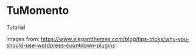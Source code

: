 # TuMomento
Tutorial

Images from:
https://www.elegantthemes.com/blog/tips-tricks/why-you-should-use-wordpress-countdown-plugins
